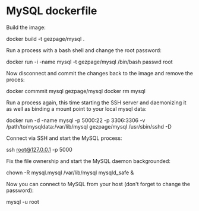 # MySQL dockerfile

Build the image:

  docker build -t gezpage/mysql .

Run a process with a bash shell and change the root password:

  docker run -i -name mysql -t gezpage/mysql /bin/bash
  passwd root

Now disconnect and commit the changes back to the image and remove the proces:

  docker commmit mysql gezpage/mysql
  docker rm mysql

Run a process again, this time starting the SSH server and daemonizing it as well as binding a mount point to your local mysql data:

  docker run -d -name mysql -p 5000:22 -p 3306:3306 -v /path/to/mysqldata:/var/lib/mysql gezpage/mysql /usr/sbin/sshd -D

Connect via SSH and start the MySQL process:

  ssh root@127.0.0.1 -p 5000

Fix the file ownership and start the MySQL daemon backgrounded:

  chown -R mysql.mysql /var/lib/mysql
  mysqld_safe &

Now you can connect to MySQL from your host (don't forget to change the password):

  mysql -u root
